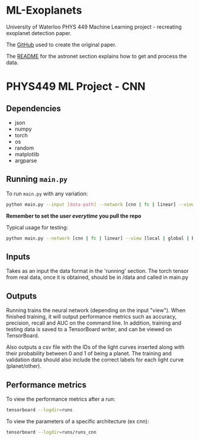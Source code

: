 # ML-Exoplanets
University of Waterloo PHYS 449 Machine Learning project - recreating exoplanet detection paper.

The [GitHub](https://github.com/cshallue/exoplanet-ml) used to create the original paper.

The [README](https://github.com/cshallue/exoplanet-ml/tree/master/exoplanet-ml/astronet) for the astronet section explains how to  get and process the data. 

# PHYS449 ML Project - CNN

## Dependencies

- json
- numpy
- torch
- os
- random
- matplotlib
- argparse

## Running `main.py`

To run `main.py` with any variation:

```sh
python main.py --input [data-path] --network [cnn | fc | linear] --view [local | global | both] --user [user] --param [network]_[view].json --result results/ -v [0 | 1]
```

**Remember to set the user *everytime* you pull the repo** 

Typical usage for testing: 
```sh
python main.py --network [cnn | fc | linear] --view [local | global | both]
```

## Inputs
Takes as an input the data format in the 'running' section.
The torch tensor from real data, once it is obtained,
should be in /data and called in main.py

## Outputs
Running trains the neural network (depending on the input "view").
When finished training, it will output performance metrics
such as accuracy, precision, recall and AUC on the command line.
In addition, training and testing data is saved to a TensorBoard writer,
and can be viewed on TensorBoard.

Also outputs a csv file with the IDs of the light
curves inserted along with their probability between
0 and 1 of being a planet. The training and validation
data should also include the correct labels for each
light curve (planet/other).

## Performance metrics
To view the performance metrics after a run:
```sh
tensorboard --logdir=runs
```

To view the parameters of a specific architecture (ex cnn):
```sh
tensorboard --logdir=runs/runs_cnn
```